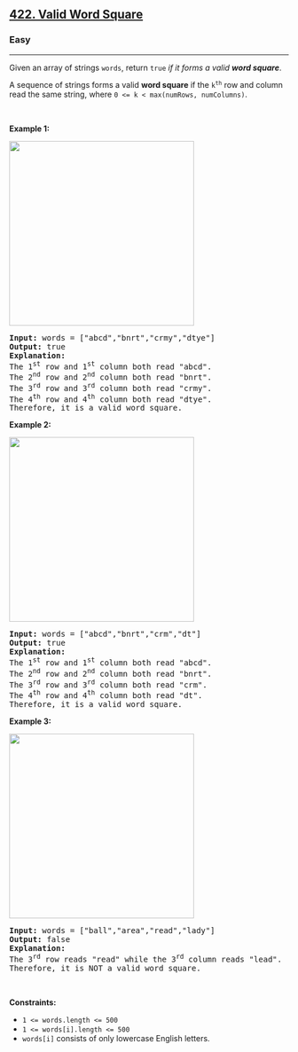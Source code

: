 <h2><a href="https://leetcode.com/problems/valid-word-square/">422. Valid Word Square</a></h2><h3>Easy</h3><hr><div><p>Given an array of strings <code>words</code>, return <code>true</code> <em>if it forms a valid <strong>word square</strong></em>.</p>

<p>A sequence of strings forms a valid <strong>word square</strong> if the <code>k<sup>th</sup></code> row and column read the same string, where <code>0 &lt;= k &lt; max(numRows, numColumns)</code>.</p>

<p>&nbsp;</p>
<p><strong>Example 1:</strong></p>
<img alt="" src="https://assets.leetcode.com/uploads/2021/04/09/validsq1-grid.jpg" style="width: 333px; height: 333px;">
<pre style="position: relative;"><strong>Input:</strong> words = ["abcd","bnrt","crmy","dtye"]
<strong>Output:</strong> true
<strong>Explanation:</strong>
The 1<sup>st</sup> row and 1<sup>st</sup> column both read "abcd".
The 2<sup>nd</sup> row and 2<sup>nd</sup> column both read "bnrt".
The 3<sup>rd</sup> row and 3<sup>rd</sup> column both read "crmy".
The 4<sup>th</sup> row and 4<sup>th</sup> column both read "dtye".
Therefore, it is a valid word square.
<div class="open_grepper_editor" title="Edit &amp; Save To Grepper"></div></pre>

<p><strong>Example 2:</strong></p>
<img alt="" src="https://assets.leetcode.com/uploads/2021/04/09/validsq2-grid.jpg" style="width: 333px; height: 333px;">
<pre style="position: relative;"><strong>Input:</strong> words = ["abcd","bnrt","crm","dt"]
<strong>Output:</strong> true
<strong>Explanation:</strong>
The 1<sup>st</sup> row and 1<sup>st</sup> column both read "abcd".
The 2<sup>nd</sup> row and 2<sup>nd</sup> column both read "bnrt".
The 3<sup>rd</sup> row and 3<sup>rd</sup> column both read "crm".
The 4<sup>th</sup> row and 4<sup>th</sup> column both read "dt".
Therefore, it is a valid word square.
<div class="open_grepper_editor" title="Edit &amp; Save To Grepper"></div></pre>

<p><strong>Example 3:</strong></p>
<img alt="" src="https://assets.leetcode.com/uploads/2021/04/09/validsq3-grid.jpg" style="width: 333px; height: 333px;">
<pre style="position: relative;"><strong>Input:</strong> words = ["ball","area","read","lady"]
<strong>Output:</strong> false
<strong>Explanation:</strong>
The 3<sup>rd</sup> row reads "read" while the 3<sup>rd</sup> column reads "lead".
Therefore, it is NOT a valid word square.
<div class="open_grepper_editor" title="Edit &amp; Save To Grepper"></div></pre>

<p>&nbsp;</p>
<p><strong>Constraints:</strong></p>

<ul>
	<li><code>1 &lt;= words.length &lt;= 500</code></li>
	<li><code>1 &lt;= words[i].length &lt;= 500</code></li>
	<li><code>words[i]</code> consists of only lowercase English letters.</li>
</ul>
</div>